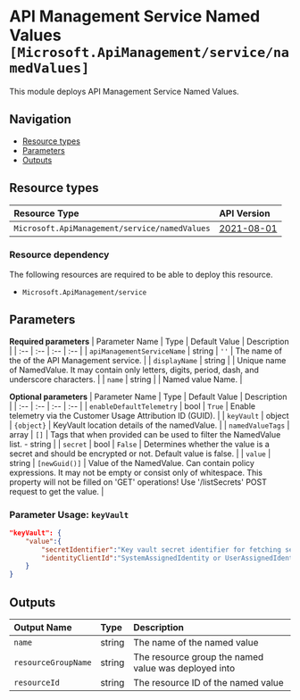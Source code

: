 # API Management Service Named Values `[Microsoft.ApiManagement/service/namedValues]`

This module deploys API Management Service Named Values.

## Navigation

- [Resource types](#Resource-types)
- [Parameters](#Parameters)
- [Outputs](#Outputs)

## Resource types

| Resource Type | API Version |
| :-- | :-- |
| `Microsoft.ApiManagement/service/namedValues` | [2021-08-01](https://docs.microsoft.com/en-us/azure/templates/Microsoft.ApiManagement/2021-08-01/service/namedValues) |

### Resource dependency

The following resources are required to be able to deploy this resource.

- `Microsoft.ApiManagement/service`

## Parameters

**Required parameters**
| Parameter Name | Type | Default Value | Description |
| :-- | :-- | :-- | :-- |
| `apiManagementServiceName` | string | `''` | The name of the of the API Management service. |
| `displayName` | string |  | Unique name of NamedValue. It may contain only letters, digits, period, dash, and underscore characters. |
| `name` | string |  | Named value Name. |

**Optional parameters**
| Parameter Name | Type | Default Value | Description |
| :-- | :-- | :-- | :-- |
| `enableDefaultTelemetry` | bool | `True` | Enable telemetry via the Customer Usage Attribution ID (GUID). |
| `keyVault` | object | `{object}` | KeyVault location details of the namedValue.  |
| `namedValueTags` | array | `[]` | Tags that when provided can be used to filter the NamedValue list. - string |
| `secret` | bool | `False` | Determines whether the value is a secret and should be encrypted or not. Default value is false. |
| `value` | string | `[newGuid()]` | Value of the NamedValue. Can contain policy expressions. It may not be empty or consist only of whitespace. This property will not be filled on 'GET' operations! Use '/listSecrets' POST request to get the value. |


### Parameter Usage: `keyVault`

```json
"keyVault": {
    "value":{
        "secretIdentifier":"Key vault secret identifier for fetching secret.",
        "identityClientId":"SystemAssignedIdentity or UserAssignedIdentity Client ID which will be used to access key vault secret."
    }
}
```

## Outputs

| Output Name | Type | Description |
| :-- | :-- | :-- |
| `name` | string | The name of the named value |
| `resourceGroupName` | string | The resource group the named value was deployed into |
| `resourceId` | string | The resource ID of the named value |
